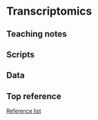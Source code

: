 # Transcriptomics

## Teaching notes

## Scripts

## Data

## Top reference
[Reference list](reference.md)


